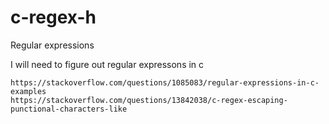 # c-regex-h

Regular expressions

I will need to figure out regular expressons in c

```
https://stackoverflow.com/questions/1085083/regular-expressions-in-c-examples
https://stackoverflow.com/questions/13842038/c-regex-escaping-punctional-characters-like
```